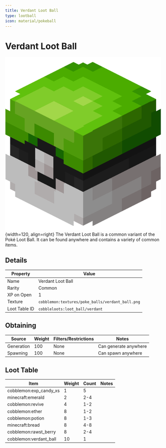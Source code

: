```yaml
---
title: Verdant Loot Ball
type: lootball
icon: material/pokeball
---
```


# Verdant Loot Ball

![Verdant Ball](<../../assets/ball/Verdant_Ball_(model).png>){width=120, align=right}
The Verdant Loot Ball is a common variant of the Poké Loot Ball. It can be found anywhere and contains a variety of common items.

## Details

| Property      | Value                                            |
| ------------- | ------------------------------------------------ |
| Name          | Verdant Loot Ball                                |
| Rarity        | Common                                           |
| XP on Open    | 1                                                |
| Texture       | `cobblemon:textures/poke_balls/verdant_ball.png` |
| Loot Table ID | `cobbleloots:loot_ball/verdant`                  |

## Obtaining

| Source     | Weight | Filters/Restrictions | Notes                 |
| ---------- | ------ | -------------------- | --------------------- |
| Generation | 100    | None                 | Can generate anywhere |
| Spawning   | 100    | None                 | Can spawn anywhere    |

## Loot Table

| Item                   | Weight | Count | Notes |
| ---------------------- | ------ | ----- | ----- |
| cobblemon:exp_candy_xs | 1      | 5     |       |
| minecraft:emerald      | 2      | 2-4   |       |
| cobblemon:revive       | 4      | 1-2   |       |
| cobblemon:ether        | 8      | 1-2   |       |
| cobblemon:potion       | 8      | 1-3   |       |
| minecraft:bread        | 8      | 4-8   |       |
| cobblemon:rawst_berry  | 8      | 2-4   |       |
| cobblemon:verdant_ball | 10     | 1     |       |
